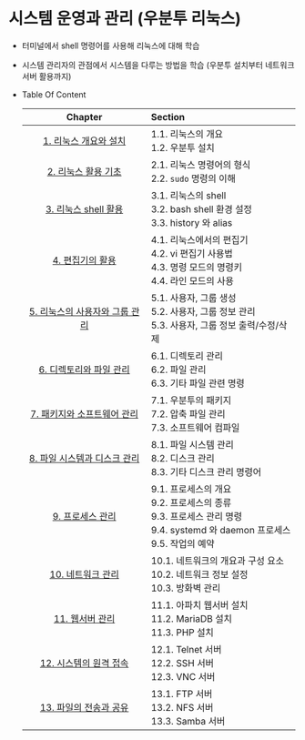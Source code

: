 # 시스템 운영과 관리 (우분투 리눅스)

* 터미널에서 shell 명령어를 사용해 리눅스에 대해 학습

* 시스템 관리자의 관점에서 시스템을 다루는 방법을 학습 (우분투 설치부터 네트워크 서버 활용까지)

* Table Of Content

  |                 Chapter                  | Section                                                      |
  | :--------------------------------------: | :----------------------------------------------------------- |
  |     [1. 리눅스 개요와 설치](./ch01)      | 1.1. 리눅스의 개요<br />1.2. 우분투 설치                     |
  |      [2. 리눅스 활용 기초](./ch02)       | 2.1. 리눅스 명령어의 형식<br />2.2. `sudo` 명령의 이해       |
  |      [3. 리눅스 shell 활용](./ch03)      | 3.1. 리눅스의 shell<br />3.2. bash shell 환경 설정<br />3.3. history 와 alias |
  |        [4. 편집기의 활용](./ch04)        | 4.1. 리눅스에서의 편집기<br />4.2. vi 편집기 사용법<br />4.3. 명령 모드의 명령키<br />4.4. 라인 모드의 사용 |
  | [5. 리눅스의 사용자와 그룹 관리](./ch05) | 5.1. 사용자, 그룹 생성<br />5.2. 사용자, 그룹 정보 관리<br />5.3. 사용자, 그룹 정보 출력/수정/삭제 |
  |    [6. 디렉토리와 파일 관리](./ch06)     | 6.1. 디렉토리 관리<br />6.2. 파일 관리<br />6.3. 기타 파일 관련 명령 |
  |  [7. 패키지와 소프트웨어 관리](./ch07)   | 7.1. 우분투의 패키지<br />7.2. 압축 파일 관리<br />7.3. 소프트웨어 컴파일 |
  |  [8. 파일 시스템과 디스크 관리](./ch08)  | 8.1. 파일 시스템 관리<br />8.2. 디스크 관리<br />8.3. 기타 디스크 관리 명령어 |
  |        [9. 프로세스 관리](./ch09)        | 9.1. 프로세스의 개요<br />9.2. 프로세스의 종류<br />9.3. 프로세스 관리 명령<br />9.4. systemd 와 daemon 프로세스<br />9.5. 작업의 예약 |
  |       [10. 네트워크 관리](./ch10)        | 10.1. 네트워크의 개요과 구성 요소<br />10.2. 네트워크 정보 설정<br />10.3. 방화벽 관리 |
  |        [11. 웹서버 관리](./ch11)         | 11.1. 아파치 웹서버 설치<br />11.2. MariaDB 설치<br />11.3. PHP 설치 |
  |     [12. 시스템의 원격 접속](./ch12)     | 12.1. Telnet 서버<br />12.2. SSH 서버<br />12.3. VNC 서버    |
  |     [13. 파일의 전송과 공유](./ch13)     | 13.1. FTP 서버<br />13.2. NFS 서버<br />13.3. Samba 서버     |
  
